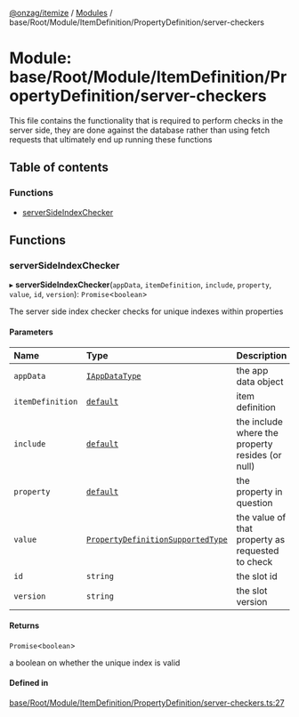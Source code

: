 [@onzag/itemize](../README.md) / [Modules](../modules.md) / base/Root/Module/ItemDefinition/PropertyDefinition/server-checkers

# Module: base/Root/Module/ItemDefinition/PropertyDefinition/server-checkers

This file contains the functionality that is required to perform checks
in the server side, they are done against the database rather than
using fetch requests that ultimately end up running these functions

## Table of contents

### Functions

- [serverSideIndexChecker](base_Root_Module_ItemDefinition_PropertyDefinition_server_checkers.md#serversideindexchecker)

## Functions

### serverSideIndexChecker

▸ **serverSideIndexChecker**(`appData`, `itemDefinition`, `include`, `property`, `value`, `id`, `version`): `Promise`<`boolean`\>

The server side index checker checks for unique indexes within properties

#### Parameters

| Name | Type | Description |
| :------ | :------ | :------ |
| `appData` | [`IAppDataType`](../interfaces/server.IAppDataType.md) | the app data object |
| `itemDefinition` | [`default`](../classes/base_Root_Module_ItemDefinition.default.md) | item definition |
| `include` | [`default`](../classes/base_Root_Module_ItemDefinition_Include.default.md) | the include where the property resides (or null) |
| `property` | [`default`](../classes/base_Root_Module_ItemDefinition_PropertyDefinition.default.md) | the property in question |
| `value` | [`PropertyDefinitionSupportedType`](base_Root_Module_ItemDefinition_PropertyDefinition_types.md#propertydefinitionsupportedtype) | the value of that property as requested to check |
| `id` | `string` | the slot id |
| `version` | `string` | the slot version |

#### Returns

`Promise`<`boolean`\>

a boolean on whether the unique index is valid

#### Defined in

[base/Root/Module/ItemDefinition/PropertyDefinition/server-checkers.ts:27](https://github.com/onzag/itemize/blob/a24376ed/base/Root/Module/ItemDefinition/PropertyDefinition/server-checkers.ts#L27)
